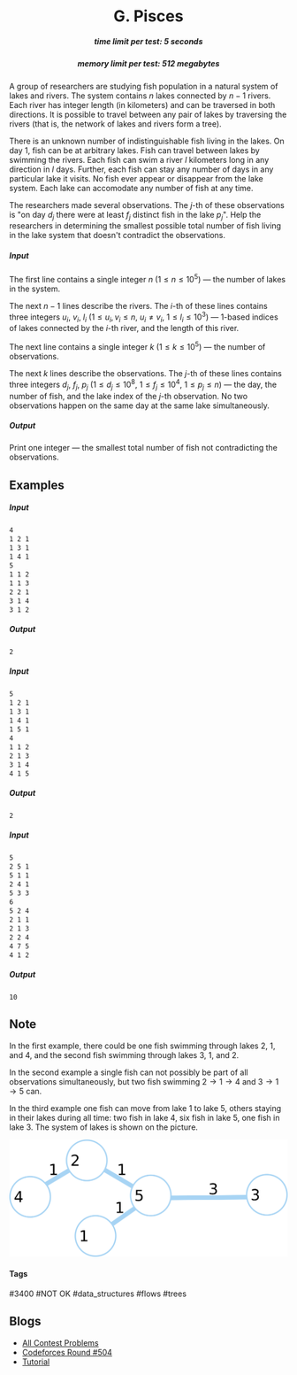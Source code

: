 <h1 style='text-align: center;'> G. Pisces</h1>

<h5 style='text-align: center;'>time limit per test: 5 seconds</h5>
<h5 style='text-align: center;'>memory limit per test: 512 megabytes</h5>

A group of researchers are studying fish population in a natural system of lakes and rivers. The system contains $n$ lakes connected by $n - 1$ rivers. Each river has integer length (in kilometers) and can be traversed in both directions. It is possible to travel between any pair of lakes by traversing the rivers (that is, the network of lakes and rivers form a tree).

There is an unknown number of indistinguishable fish living in the lakes. On day $1$, fish can be at arbitrary lakes. Fish can travel between lakes by swimming the rivers. Each fish can swim a river $l$ kilometers long in any direction in $l$ days. Further, each fish can stay any number of days in any particular lake it visits. No fish ever appear or disappear from the lake system. Each lake can accomodate any number of fish at any time.

The researchers made several observations. The $j$-th of these observations is "on day $d_j$ there were at least $f_j$ distinct fish in the lake $p_j$". Help the researchers in determining the smallest possible total number of fish living in the lake system that doesn't contradict the observations.

##### Input

The first line contains a single integer $n$ ($1 \leq n \leq 10^5$) — the number of lakes in the system.

The next $n - 1$ lines describe the rivers. The $i$-th of these lines contains three integers $u_i$, $v_i$, $l_i$ ($1 \leq u_i, v_i \leq n$, $u_i \neq v_i$, $1 \leq l_i \leq 10^3$) — $1$-based indices of lakes connected by the $i$-th river, and the length of this river.

The next line contains a single integer $k$ ($1 \leq k \leq 10^5$) — the number of observations.

The next $k$ lines describe the observations. The $j$-th of these lines contains three integers $d_j$, $f_j$, $p_j$ ($1 \leq d_j \leq 10^8$, $1 \leq f_j \leq 10^4$, $1 \leq p_j \leq n$) — the day, the number of fish, and the lake index of the $j$-th observation. No two observations happen on the same day at the same lake simultaneously.

##### Output

Print one integer — the smallest total number of fish not contradicting the observations.

## Examples

##### Input


```text
4  
1 2 1  
1 3 1  
1 4 1  
5  
1 1 2  
1 1 3  
2 2 1  
3 1 4  
3 1 2  

```
##### Output


```text
2  

```
##### Input


```text
5  
1 2 1  
1 3 1  
1 4 1  
1 5 1  
4  
1 1 2  
2 1 3  
3 1 4  
4 1 5  

```
##### Output


```text
2  

```
##### Input


```text
5  
2 5 1  
5 1 1  
2 4 1  
5 3 3  
6  
5 2 4  
2 1 1  
2 1 3  
2 2 4  
4 7 5  
4 1 2  

```
##### Output


```text
10  

```
## Note

In the first example, there could be one fish swimming through lakes $2$, $1$, and $4$, and the second fish swimming through lakes $3$, $1$, and $2$.

In the second example a single fish can not possibly be part of all observations simultaneously, but two fish swimming $2 \to 1 \to 4$ and $3 \to 1 \to 5$ can.

In the third example one fish can move from lake $1$ to lake $5$, others staying in their lakes during all time: two fish in lake $4$, six fish in lake $5$, one fish in lake $3$. The system of lakes is shown on the picture.

 ![](images/0350f33944bec0a74c0d394c9f27e2d2eb49fd42.png) 

#### Tags 

#3400 #NOT OK #data_structures #flows #trees 

## Blogs
- [All Contest Problems](../Codeforces_Round_504_(rated,_Div._1_+_Div._2,_based_on_VK_Cup_2018_Final).md)
- [Codeforces Round #504](../blogs/Codeforces_Round_504.md)
- [Tutorial](../blogs/Tutorial.md)
